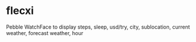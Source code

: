 # flecxi
Pebble WatchFace to display steps, sleep, usd/try, city, sublocation, current weather, forecast weather, hour
